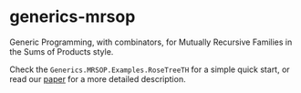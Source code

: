 # generics-mrsop

Generic Programming, with combinators, for Mutually Recursive Families in the
Sums of Products style.

Check the `Generics.MRSOP.Examples.RoseTreeTH` for a simple quick start,
or read our [paper](https://icfp18.sigplan.org/event/tyde-2018-sums-of-products-for-mutually-recursive-datatypes) for a more detailed description.

